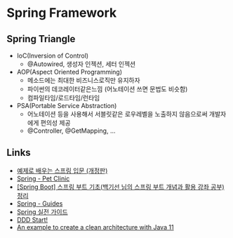 # Spring Framework

## Spring Triangle

* IoC\(Inversion of Control\)
  * @Autowired, 생성자 인젝션, 세터 인젝션
* AOP\(Aspect Oriented Programming\)
  * 메소드에는 최대한 비즈니스로직만 유지하자
  * 파이썬의 데코레이터같은느낌 \(어노테이션 쓰면 문법도 비슷함\)
  * 컴파일타임/로드타임/런타임
* PSA\(Portable Service Abstraction\)
  * 어노테이션 등을 사용해서 서블릿같은 로우레벨을 노출하지 않음으로써 개발자에게 편의성 제공
  * @Controller, @GetMapping, ...

## Links

* [예제로 배우는 스프링 입문 \(개정판\)](https://www.inflearn.com/course/spring_revised_edition#description)
* [Spring - Pet Clinic](https://github.com/spring-projects/spring-petclinic)
* [\[Spring Boot\] 스프링 부트 기초\(백기선 님의 스프링 부트 개념과 활용 강좌 공부\) 정리](https://velog.io/@max9106/Spring-Boot-%EC%8A%A4%ED%94%84%EB%A7%81-%EB%B6%80%ED%8A%B8%EB%9E%80)
* [Spring - Guides](https://spring.io/guides#getting-started-guides)
* [Spring 실전 가이드](https://github.com/cheese10yun/spring-guide)
* [DDD Start!](https://github.com/madvirus/ddd-start)
* [An example to create a clean architecture with Java 11](https://github.com/carlphilipp/clean-architecture-example)

